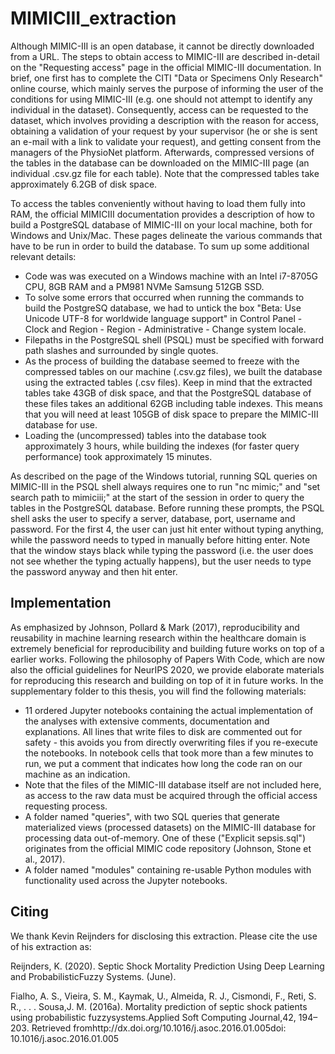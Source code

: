 # MIMICIII_extraction

Although MIMIC-III is an open database, it cannot be directly downloaded from a URL. The
steps to obtain access to MIMIC-III are described in-detail on the "Requesting access" page in
the official MIMIC-III documentation. In brief, one first has to complete the CITI "Data or
Specimens Only Research" online course, which mainly serves the purpose of informing the user
of the conditions for using MIMIC-III (e.g. one should not attempt to identify any individual in
the dataset). Consequently, access can be requested to the dataset, which involves providing a
description with the reason for access, obtaining a validation of your request by your supervisor
(he or she is sent an e-mail with a link to validate your request), and getting consent from the
managers of the PhysioNet platform. Afterwards, compressed versions of the tables in the database
can be downloaded on the MIMIC-III page (an individual .csv.gz file for each table). Note that
the compressed tables take approximately 6.2GB of disk space.

To access the tables conveniently without having to load them fully into RAM, the official MIMICIII
documentation provides a description of how to build a PostgreSQL database of MIMIC-III
on your local machine, both for Windows and Unix/Mac. These pages delineate the various
commands that have to be run in order to build the database. To sum up some additional
relevant details:

* Code was was executed on a Windows machine with an Intel i7-8705G CPU, 8GB RAM
and a PM981 NVMe Samsung 512GB SSD.
* To solve some errors that occurred when running the commands to build the PostgreSQ
database, we had to untick the box "Beta: Use Unicode UTF-8 for worldwide language
support" in Control Panel - Clock and Region - Region - Administrative - Change system
locale.
* Filepaths in the PostgreSQL shell (PSQL) must be specified with forward path slashes and
surrounded by single quotes.
* As the process of building the database seemed to freeze with the compressed tables on our
machine (.csv.gz files), we built the database using the extracted tables (.csv files). Keep in
mind that the extracted tables take 43GB of disk space, and that the PostgreSQL database
of these files takes an additional 62GB including table indexes. This means that you will
need at least 105GB of disk space to prepare the MIMIC-III database for use.
* Loading the (uncompressed) tables into the database took approximately
3 hours, while building the indexes (for faster query performance) took approximately 15
minutes.

As described on the page of the Windows tutorial, running SQL queries on MIMIC-III in the PSQL
shell always requires one to run "nc mimic;" and "set search path to mimiciii;" at the start of the
session in order to query the tables in the PostgreSQL database. Before running these prompts,
the PSQL shell asks the user to specify a server, database, port, username and password. For the
first 4, the user can just hit enter without typing anything, while the password needs to typed
in manually before hitting enter. Note that the window stays black while typing the password
(i.e. the user does not see whether the typing actually happens), but the user needs to type the
password anyway and then hit enter.


## Implementation

As emphasized by Johnson, Pollard & Mark (2017), reproducibility and reusability in machine
learning research within the healthcare domain is extremely beneficial for reproducibility and
building future works on top of a earlier works. Following the philosophy of Papers With Code,
which are now also the official guidelines for NeurIPS 2020, we provide elaborate materials for
reproducing this research and building on top of it in future works. In the supplementary folder
to this thesis, you will find the following materials:

* 11 ordered Jupyter notebooks containing the actual implementation of the analyses with
extensive comments, documentation and explanations. All lines that write files to disk are
commented out for safety - this avoids you from directly overwriting files if you re-execute the
notebooks. In notebook cells that took more than a few minutes to run, we put a comment
that indicates how long the code ran on our machine as an indication.
* Note that the files of the MIMIC-III database itself are not included here,
as access to the raw data must be acquired through the official access requesting process.
* A folder named "queries", with two SQL queries that generate materialized views (processed
datasets) on the MIMIC-III database for processing data out-of-memory. One of these
("Explicit sepsis.sql") originates from the official MIMIC code repository (Johnson, Stone
et al., 2017).
* A folder named "modules" containing re-usable Python modules with functionality
used across the Jupyter notebooks.


## Citing
We thank Kevin Reijnders for disclosing this extraction. Please cite the use of his extraction as:


Reijnders, K. (2020). Septic Shock Mortality Prediction Using Deep Learning and ProbabilisticFuzzy Systems. (June).

Fialho, A. S., Vieira, S. M., Kaymak, U., Almeida, R. J., Cismondi, F., Reti, S. R., . . .  Sousa,J.  M.   (2016a).   Mortality  prediction  of  septic  shock  patients  using  probabilistic  fuzzysystems.Applied Soft Computing Journal,42, 194–203.  Retrieved fromhttp://dx.doi.org/10.1016/j.asoc.2016.01.005doi:  10.1016/j.asoc.2016.01.005







